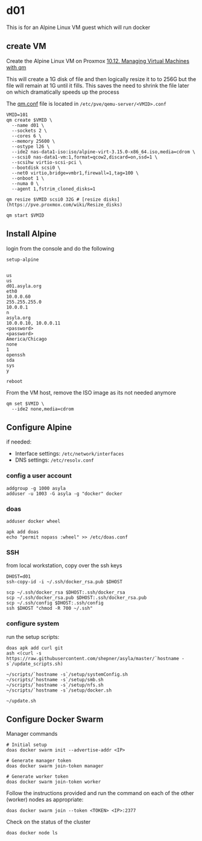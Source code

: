 # d01

This is for an Alpine Linux VM guest which will run docker 

## create VM

Create the Alpine Linux VM on Proxmox
[10.12. Managing Virtual Machines with qm](https://pve.proxmox.com/pve-docs/pve-admin-guide.html#_managing_virtual_machines_with_span_class_monospaced_qm_span)

This will create a 1G disk of file and then logically resize it to to 256G but the file will remain at 1G until it fills.  This saves the need to shrink the file later on which dramatically speeds up the process

The [qm.conf](https://pve.proxmox.com/wiki/Manual:_qm.conf) file is located in `/etc/pve/qemu-server/<VMID>.conf`

``` shell
VMID=101
qm create $VMID \
  --name d01 \
  --sockets 2 \
  --cores 6 \
  --memory 25600 \
  --ostype l26 \
  --ide2 nas-data1-iso:iso/alpine-virt-3.15.0-x86_64.iso,media=cdrom \
  --scsi0 nas-data1-vm:1,format=qcow2,discard=on,ssd=1 \
  --scsihw virtio-scsi-pci \
  --bootdisk scsi0 \
  --net0 virtio,bridge=vmbr1,firewall=1,tag=100 \
  --onboot 1 \
  --numa 0 \
  --agent 1,fstrim_cloned_disks=1

qm resize $VMID scsi0 32G # [resize disks](https://pve.proxmox.com/wiki/Resize_disks)

qm start $VMID
```

## Install Alpine

login from the console and do the following

``` shell
setup-alpine


us
us
d01.asyla.org
eth0
10.0.0.60
255.255.255.0
10.0.0.1
n
asyla.org
10.0.0.10, 10.0.0.11
<password>
<password>
America/Chicago
none
1
openssh
sda
sys
y

reboot
```

From the VM host, remove the ISO image as its not needed anymore

``` shell
qm set $VMID \
  --ide2 none,media=cdrom
```


## Configure Alpine

if needed:
* Interface settings: `/etc/network/interfaces`
* DNS settings: `/etc/resolv.conf`


### config a user account

``` shell
addgroup -g 1000 asyla
adduser -u 1003 -G asyla -g "docker" docker
```

### doas

``` shell
adduser docker wheel

apk add doas
echo "permit nopass :wheel" >> /etc/doas.conf
```

### SSH

from local workstation, copy over the ssh keys

``` shell
DHOST=d01
ssh-copy-id -i ~/.ssh/docker_rsa.pub $DHOST

scp ~/.ssh/docker_rsa $DHOST:.ssh/docker_rsa
scp ~/.ssh/docker_rsa.pub $DHOST:.ssh/docker_rsa.pub
scp ~/.ssh/config $DHOST:.ssh/config
ssh $DHOST "chmod -R 700 ~/.ssh"
```

### configure system

run the setup scripts:
``` shell
doas apk add curl git
ash <(curl -s https://raw.githubusercontent.com/shepner/asyla/master/`hostname -s`/update_scripts.sh)

~/scripts/`hostname -s`/setup/systemConfig.sh
~/scripts/`hostname -s`/setup/smb.sh
~/scripts/`hostname -s`/setup/nfs.sh
~/scripts/`hostname -s`/setup/docker.sh

~/update.sh
```


## Configure Docker Swarm

Manager commands

``` shell
# Initial setup
doas docker swarm init --advertise-addr <IP>

# Generate manager token
doas docker swarm join-token manager

# Generate worker token
doas docker swarm join-token worker
```

Follow the instructions provided and run the command on each of the other (worker) nodes as appropriate:

``` shell
doas docker swarm join --token <TOKEN> <IP>:2377
```

Check on the status of the cluster
``` shell
doas docker node ls
```

